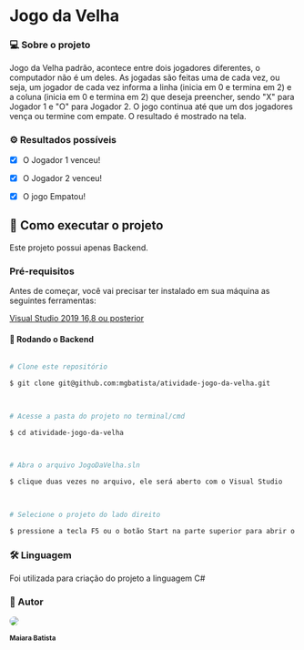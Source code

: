 # Jogo da Velha 

### 💻 Sobre o projeto

Jogo da Velha padrão, acontece entre dois jogadores diferentes, o computador não é um deles. As jogadas são feitas uma de cada vez, ou seja, um jogador de cada vez informa a linha (inicia em 0 e termina em 2) e a coluna (inicia em 0 e termina em 2) que deseja preencher, sendo "X" para Jogador 1 e "O" para Jogador 2. O jogo continua até que um dos jogadores vença ou termine com empate. O resultado é mostrado na tela.

### ⚙️ Resultados possíveis

-  [x] O Jogador 1 venceu!

-  [x] O Jogador 2 venceu!

-  [x] O jogo Empatou!



## 🚀 Como executar o projeto

Este projeto possui apenas Backend.

  

### Pré-requisitos

Antes de começar, você vai precisar ter instalado em sua máquina as seguintes ferramentas:

[Visual Studio 2019 16,8 ou posterior](https://visualstudio.microsoft.com/pt-br/downloads/?utm_medium=microsoft&utm_source=docs.microsoft.com&utm_campaign=inline+link&utm_content=download+vs2019)



  

#### 🎲 Rodando o Backend

  

```bash
 
# Clone este repositório

$ git clone git@github.com:mgbatista/atividade-jogo-da-velha.git

  

# Acesse a pasta do projeto no terminal/cmd

$ cd atividade-jogo-da-velha

  

# Abra o arquivo JogoDaVelha.sln

$ clique duas vezes no arquivo, ele será aberto com o Visual Studio

  

# Selecione o projeto do lado direito

$ pressione a tecla F5 ou o botão Start na parte superior para abrir o Console

```

  

### 🛠 Linguagem

Foi utilizada para criação do projeto a linguagem C#

### 🦸 Autor

  

<a  href="https://www.linkedin.com/in/maiarabueno/">

<img  style= "border-radius: 50% ;"  src="https://media-exp1.licdn.com/dms/image/C4D03AQFu5rygQlkRpw/profile-displayphoto-shrink_200_200/0/1575936867043?e=1615420800&v=beta&t=_ujeVwcMiFhS9ue_whn1egOHj7zG-OXE1JLdmIZU3ic"/>

<br  />

<sub><b>Maiara Batista</b></sub></a>  <a  href="https://www.linkedin.com/in/maiarabueno/"></a>

<br  />